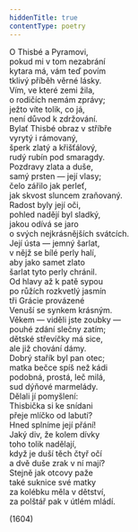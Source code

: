```yaml
---
hiddenTitle: true
contentType: poetry
---
```


<section>

O Thisbé a Pyramovi,  
pokud mi v tom nezabrání  
kytara má, vám teď povím  
tklivý příběh věrné lásky.  
Vím, ve které zemi žila,  
o rodičích nemám zprávy;  
ježto víte tolik, co já,  
není důvod k zdržování.  
Bylať Thisbé obraz v stříbře  
vyrytý i rámovaný,  
šperk zlatý a křišťálový,  
rudý rubín pod smaragdy.  
Pozdravy zlata a duše,  
samý prsten — její vlasy;  
čelo zářilo jak perleť,  
jak skvost sluncem zraňovaný.  
Radost byly její oči,  
pohled nadějí byl sladký,  
jakou odívá se jaro  
o svých nejkrásnějších svátcích.  
Její ústa — jemný šarlat,  
v nějž se bílé perly halí,  
aby jako samet zlato  
šarlat tyto perly chránil.  
Od hlavy až k patě sypou  
po růžích rozkvetlý jasmín  
tři Grácie provázené  
Venuší se synkem krásným.  
Věkem — viděli jste zoubky —  
pouhé zdání slečny zatím;  
dětské střevíčky má sice,  
ale již chování dámy.  
Dobrý stařík byl pan otec;  
matka bečce spíš než kádi  
podobná, prostá, leč milá,  
sud dýňové marmelády.  
Dělali jí pomyšlení:  
Thisbička si ke snídani  
přeje mlíčko od labutí?  
Hned splníme její přání!  
Jaký div, že kolem dívky  
toho tolik nadělají,  
když je duší těch čtyř očí  
a dvě duše zrak v ní mají?  
Stejně jak otcovy paže  
také suknice své matky  
za kolébku měla v dětství,  
za polštář pak v útlém mládí.

(1604)

</section>

